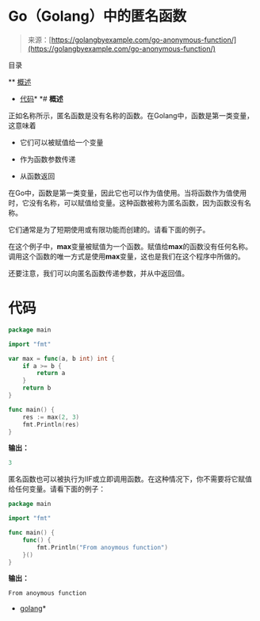 <!--yml

category: 未分类

date: 2024-10-13 06:11:11

-->

# Go（Golang）中的匿名函数

> 来源：[https://golangbyexample.com/go-anonymous-function/](https://golangbyexample.com/go-anonymous-function/)

目录

**   [概述](#Overview "Overview")

+   [代码](#Code "Code")*  *# **概述**

正如名称所示，匿名函数是没有名称的函数。在Golang中，函数是第一类变量，这意味着

+   它们可以被赋值给一个变量

+   作为函数参数传递

+   从函数返回

在Go中，函数是第一类变量，因此它也可以作为值使用。当将函数作为值使用时，它没有名称，可以赋值给变量。这种函数被称为匿名函数，因为函数没有名称。

它们通常是为了短期使用或有限功能而创建的。请看下面的例子。

在这个例子中，**max**变量被赋值为一个函数。赋值给**max**的函数没有任何名称。调用这个函数的唯一方式是使用**max**变量，这也是我们在这个程序中所做的。

还要注意，我们可以向匿名函数传递参数，并从中返回值。

# **代码**

```go
package main

import "fmt"

var max = func(a, b int) int {
    if a >= b {
        return a
    }
    return b
}

func main() {
    res := max(2, 3)
    fmt.Println(res)
}
```

**输出：**

```go
3
```

匿名函数也可以被执行为IIF或立即调用函数。在这种情况下，你不需要将它赋值给任何变量。请看下面的例子：

```go
package main

import "fmt"

func main() {
    func() {
        fmt.Println("From anoymous function")
    }()
}
```

**输出：**

```go
From anoymous function
```

+   [golang](https://golangbyexample.com/tag/golang/)*
